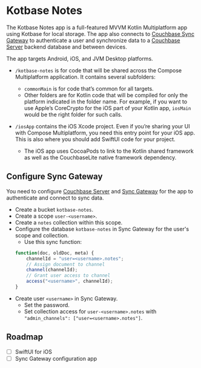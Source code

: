 # Kotbase Notes

The Kotbase Notes app is a full-featured MVVM Kotlin Multiplatform app using Kotbase for local storage. The app also
connects to [Couchbase Sync Gateway](https://www.couchbase.com/products/sync-gateway/) to authenticate a user and
synchronize data to a [Couchbase Server](https://www.couchbase.com/products/server/) backend database and between devices.

The app targets Android, iOS, and JVM Desktop platforms.

* `/kotbase-notes` is for code that will be shared across the Compose Multiplatform application.
  It contains several subfolders:
  - `commonMain` is for code that’s common for all targets.
  - Other folders are for Kotlin code that will be compiled for only the platform indicated in the folder name.
    For example, if you want to use Apple’s CoreCrypto for the iOS part of your Kotlin app,
    `iosMain` would be the right folder for such calls.

* `/iosApp` contains the iOS Xcode project. Even if you’re sharing your UI with Compose Multiplatform, you need this
  entry point for your iOS app. This is also where you should add SwiftUI code for your project.
  - The iOS app uses CocoaPods to link to the Kotlin shared framework as well as the CouchbaseLite native framework
    dependency.

## Configure Sync Gateway

You need to configure [Couchbase Server](
https://docs.couchbase.com/server/current/getting-started/do-a-quick-install.html) and [Sync Gateway](
https://docs.couchbase.com/sync-gateway/current/get-started-install.html) for the app to authenticate and connect to
sync data.

* Create a bucket `kotbase-notes`.
* Create a scope `user-<username>`.
* Create a `notes` collection within this scope.
* Configure the database `kotbase-notes` in Sync Gateway for the user's scope and collection.
    * Use this sync function:
    ```javascript
    function(doc, oldDoc, meta) {
        channelId = "user=<username>.notes";
        // Assign document to channel
        channel(channelId);
        // Grant user access to channel
        access("<username>", channelId);
    }
    ```
* Create user `<username>` in Sync Gateway.
    * Set the password.
    * Set collection access for `user-<username>.notes` with `"admin_channels": ["user=<username>.notes"]`.

## Roadmap

* [ ] SwiftUI for iOS
* [ ] Sync Gateway configuration app
